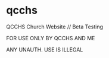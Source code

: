 # qcchs
QCCHS Church Website // Beta Testing

FOR USE ONLY BY QCCHS AND ME

ANY UNAUTH. USE IS ILLEGAL
